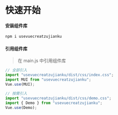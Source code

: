 # 快速开始

#### 安装组件库

```bash
npm i usevuecreatzujianku
```

#### 引用组件库

> 在 main.js 中引用组件库

```javascript
// 全部引入
import "usevuecreatzujianku/dist/css/index.css";
import MUI from "usevuecreatzujianku";
Vue.use(MUI);

// 按需引入
import "usevuecreatzujianku/dist/css/demo.css";
import { Demo } from "usevuecreatzujianku";
Vue.use(Demo);
```

